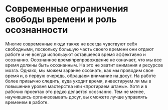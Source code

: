 # Современные ограничения свободы времени и роль осознанности

Многие современные люди также не всегда чувствуют себя свободными, поскольку большую часть своего времени они отдают работе и не всегда используют оставшееся время эффективно и осознанно.
Осознанное времяпрепровождение не означает, что мы все время должны быть осознанным. На это не хватит внимания и ресурсов мозга. Однако, мы можем заранее осознать, как мы проводим свое время и, в первую очередь, обращаем внимание на досуг. На работе более привычно следить, куда уходит время, инвестируем ли мы в повышение уровня мастерства или «протираем штаны». Хотя и в рабочих проектах это редко делается осознанно. Тем не менее, научившись организовывать досуг, вы сможете лучше управлять временем в работе.
